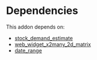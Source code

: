 # Dependencies

This addon depends on:

- [stock_demand_estimate](https://github.com/bringout/oca-workflow-process)
- [web_widget_x2many_2d_matrix](https://github.com/bringout/oca-technical)
- [date_range](https://github.com/bringout/oca-technical)
